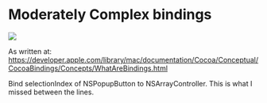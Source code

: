 Moderately Complex bindings
===================

![](https://raw.github.com/xhruso00/moderatelyComplexBindings/master/combatants_bindings_2x.png)

As written at:
https://developer.apple.com/library/mac/documentation/Cocoa/Conceptual/CocoaBindings/Concepts/WhatAreBindings.html

Bind selectionIndex of NSPopupButton to NSArrayController. This is what
I missed between the lines. 

